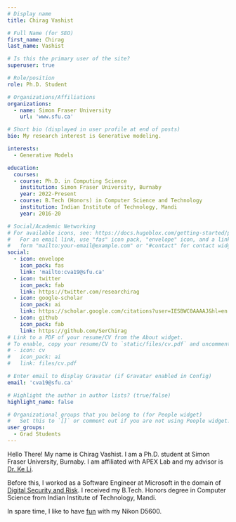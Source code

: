 ```yaml
---
# Display name
title: Chirag Vashist

# Full Name (for SEO)
first_name: Chirag
last_name: Vashist

# Is this the primary user of the site?
superuser: true

# Role/position
role: Ph.D. Student

# Organizations/Affiliations
organizations:
  - name: Simon Fraser University
    url: 'www.sfu.ca'

# Short bio (displayed in user profile at end of posts)
bio: My research interest is Generative modeling.

interests:
  - Generative Models

education:
  courses:
  - course: Ph.D. in Computing Science
    institution: Simon Fraser University, Burnaby
    year: 2022-Present
  - course: B.Tech (Honors) in Computer Science and Technology
    institution: Indian Institute of Technology, Mandi
    year: 2016-20

# Social/Academic Networking
# For available icons, see: https://docs.hugoblox.com/getting-started/page-builder/#icons
#   For an email link, use "fas" icon pack, "envelope" icon, and a link in the
#   form "mailto:your-email@example.com" or "#contact" for contact widget.
social:
  - icon: envelope
    icon_pack: fas
    link: 'mailto:cva19@sfu.ca'
  - icon: twitter
    icon_pack: fab
    link: https://twitter.com/researchirag
  - icon: google-scholar
    icon_pack: ai
    link: https://scholar.google.com/citations?user=IESBWC0AAAAJ&hl=en
  - icon: github
    icon_pack: fab
    link: https://github.com/SerChirag
# Link to a PDF of your resume/CV from the About widget.
# To enable, copy your resume/CV to `static/files/cv.pdf` and uncomment the lines below.
# - icon: cv
#   icon_pack: ai
#   link: files/cv.pdf

# Enter email to display Gravatar (if Gravatar enabled in Config)
email: 'cva19@sfu.ca'

# Highlight the author in author lists? (true/false)
highlight_name: false

# Organizational groups that you belong to (for People widget)
#   Set this to `[]` or comment out if you are not using People widget.
user_groups:
  - Grad Students
---
```


Hello There! My name is Chirag Vashist. I am a Ph.D. student at Simon Fraser University, Burnaby. I am affiliated with APEX Lab and my advisor is [Dr. Ke Li](https://www.sfu.ca/~keli/).

Before this, I worked as a Software Engineer at Microsoft in the domain of [Digital Security and Risk](https://github.com/azsk/AzTS-docs). I received my B.Tech. Honors degree in Computer Science from Indian Institute of Technology, Mandi.

In spare time, I like to have [fun](https://unsplash.com/@serchirag) with my Nikon D5600. 